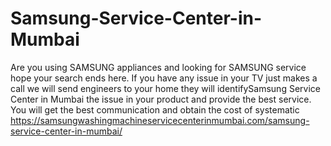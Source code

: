 # Samsung-Service-Center-in-Mumbai
Are you using SAMSUNG  appliances and looking for SAMSUNG  service hope your search ends here. If you have any issue in your TV just makes a call we will send engineers to your home they will identifySamsung Service Center in Mumbai  the issue in your product and provide the best service. You will get the best communication and obtain the cost of systematic https://samsungwashingmachineservicecenterinmumbai.com/samsung-service-center-in-mumbai/
